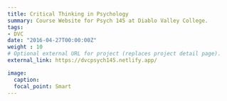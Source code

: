 ```yaml
---
title: Critical Thinking in Psychology
summary: Course Website for Psych 145 at Diablo Valley College.
tags:
- DVC
date: "2016-04-27T00:00:00Z"
weight : 10
# Optional external URL for project (replaces project detail page).
external_link: https://dvcpsych145.netlify.app/

image:
  caption: 
  focal_point: Smart
---
```

